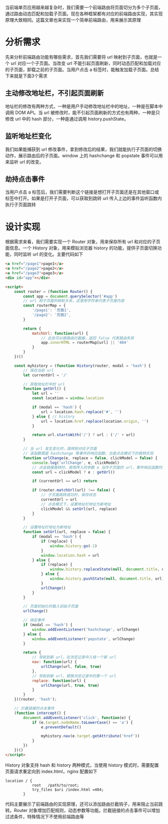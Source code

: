 当前端单页应用越来越复杂时，我们需要一个前端路由将页面切分为多个子页面，通过路由动态匹配和加载子页面。现在各种框架都有对应的前端路由实现，其实现原理大致相同。这篇文章也来实现一个简单前端路由，用来展示其原理

# 分析需求

先来分析前端路由功能有哪些需求，首先我们需要将 url 映射到子页面，也就是一个 url 对应一个子页面。当改变 url 不能引起页面刷新，同时动态匹配和加载对应的子页面，卸载之前的子页面。当用户点击 a 标签时，能触发加载子页面。总结下来就是下面3个需求

## 主动修改地址栏，不引起页面刷新

地址栏的修改有两种方式，一种是用户手动修改地址栏中的地址，一种是在脚本中调用 DOM API。当 url 被修改时，能不引起页面刷新的方式也有两种，一种是只修改 url 中的 hash 部分，一种是通过调用 history.pushState。

## 监听地址栏变化

我们如果能捕获到 url 修改事件，拿到修改后的结果，我们就能执行子页面的切换动作，展示路由后的子页面。window 上的 hashchange 和 popstate 事件可以用来监听 url 的改变。

## 劫持点击事件

当用户点击 a 标签后，我们需要判断这个链接是想打开子页面还是在其他窗口或标签中打开。如果是打开子页面，可以获取到跳转 url 传入上边的事件监听函数内执行子页面跳转

# 设计实现

根据需求来看，我们需要实现一个 Router 对象，用来保存所有 url 和对应的子页面信息。一个 History 对象，用来模拟浏览器 history 的功能，提供子页面切换功能，同时监听 url 的变化。主要代码如下

```html
<a href="/page1">page1</a>
<a href="/page2">page2</a>
<a href="/page3">page3</a>
<div id="app"></div>

<script>
    const router = (function Router() {
        const app = document.querySelector('#app')
        // url 和子页面的映射关系，这里用字符串代表子页面内容
        const routerMap = {
            '/page1': '页面1',
            '/page2': '页面2',
        }

        return {
            matchUrl: function(url) {
                // 此处可以做路由拦截器，返回 false 代表路由失败
                app.innerHTML = routerMap[url] || '404'
            }
        }
    })()

    const myhistory = (function History(router, modal = 'hash') {
        // 保存当前 url
        let currentUrl = '/'

        // 获取地址栏中的 url
        function getUrl() {
            let url = ''
            const location = window.location

            if (modal == 'hash') {
                url = location.hash.replace('#', '')
            } else { // history
                url = location.href.replace(location.origin, '')
            }

            return url.startsWith('/') ? url : ('/' + url)
        }

        // 当 url 发生变化时，跳转到对应子页面
        // 该函数既是 hashchange 等事件的响应函数，也是点击模式下的跳转实现
        function urlChange(e, replace = false, clickModel = false) {
            console.log('urlChange', e, clickModel)
            // 点击链接跳转时，使用传入的参数 e 当作子页面的 url，事件响应函数时从地址栏获取 url
            const url = clickModel ? e : getUrl()

            if (currentUrl == url) return

            if (router.matchUrl(url) !== false) {
                // 子页面跳转成功时，保存状态
                currentUrl = url
                // 点击模式下，设置地址栏地址为新地址
                clickModel && setUrl(url, replace)
            }
        }

        // 设置地址栏地址为新地址
        function setUrl(url, replace = false) {
            if (modal == 'hash') {
                if (replace) {
                    window.history.go(-1)
                }
                window.location.hash = url
            } else {
                if (replace) {
                    window.history.replaceState(null, document.title, url)
                } else {
                    window.history.pushState(null, document.title, url)
                }
                urlChange()
            }
        }

        // 页面初始化时载入初始子页面
        urlChange()

        // 绑定事件
        if (modal == 'hash') {
            window.addEventListener('hashchange', urlChange)
        } else {
            window.addEventListener('popstate', urlChange)
        }

        return {
            // 导航到新 url，在浏览记录中入栈一个新 url
            nav: function(url) {
                urlChange(url, false, true)
            },
            // 导航到新 url，替换浏览记录中的第一个 url
            replace: function(url) {
                urlChange(url, true, true)
            }
        }
    })(router, 'hash');

    // 拦截链接的点击事件
    (function intercept() {
        document.addEventListener('click', function(e) {
            if (e.target.nodeName.toLowerCase() == 'a') {
                e.preventDefault()

                myhistory.nav(e.target.getAttribute('href'))
            }
        })
    })()
</script>
```

History 对象支持 hash 和 history 两种模式，当使用 history 模式时，需要配置页面请求重定向到 index.html，nginx 配置如下

```
location / {
            root   /path/to/root;
            try_files $uri /index.html =404;
        }
```

代码主要展示了前端路由的实现原理，还可以添加路由拦截钩子，用来阻止当前跳转。Router 对象增加匹配规则，动态参数等功能。拦截链接的点击事件可以增加过滤条件，特殊情况下不使用前端路由等